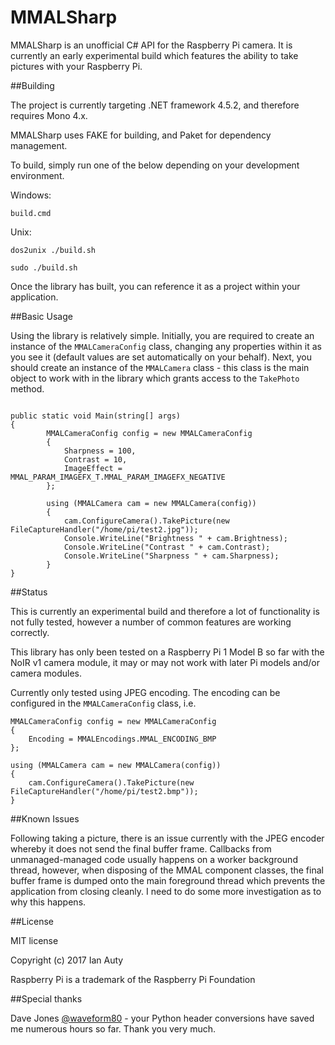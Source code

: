 # MMALSharp

MMALSharp is an unofficial C# API for the Raspberry Pi camera. It is currently an early experimental build which features the ability to 
take pictures with your Raspberry Pi.

##Building

The project is currently targeting .NET framework 4.5.2, and therefore requires Mono 4.x.

MMALSharp uses FAKE for building, and Paket for dependency management. 

To build, simply run one of the below depending on your development environment.

Windows:

`build.cmd`

Unix:

`dos2unix ./build.sh`

`sudo ./build.sh`

Once the library has built, you can reference it as a project within your application.

##Basic Usage

Using the library is relatively simple. Initially, you are required to create an instance of the `MMALCameraConfig` class, changing any 
properties within it as you see it (default values are set automatically on your behalf). Next, you should create an instance of the
`MMALCamera` class - this class is the main object to work with in the library which grants access to the `TakePhoto` method.

```

public static void Main(string[] args)
{
        MMALCameraConfig config = new MMALCameraConfig
        {
            Sharpness = 100,            
            Contrast = 10,
            ImageEffect = MMAL_PARAM_IMAGEFX_T.MMAL_PARAM_IMAGEFX_NEGATIVE			
        };

        using (MMALCamera cam = new MMALCamera(config))
        {
            cam.ConfigureCamera().TakePicture(new FileCaptureHandler("/home/pi/test2.jpg"));
            Console.WriteLine("Brightness " + cam.Brightness);
            Console.WriteLine("Contrast " + cam.Contrast);
            Console.WriteLine("Sharpness " + cam.Sharpness);            
        }                          
}

```



##Status

This is currently an experimental build and therefore a lot of functionality is not fully tested, however
a number of common features are working correctly.

This library has only been tested on a Raspberry Pi 1 Model B so far with the NoIR v1 camera module, it may or may not work with
later Pi models and/or camera modules. 

Currently only tested using JPEG encoding. The encoding can be configured in the `MMALCameraConfig` class, i.e. 

```
MMALCameraConfig config = new MMALCameraConfig
{
    Encoding = MMALEncodings.MMAL_ENCODING_BMP            
};

using (MMALCamera cam = new MMALCamera(config))
{
    cam.ConfigureCamera().TakePicture(new FileCaptureHandler("/home/pi/test2.bmp"));              
}  

```


##Known Issues

Following taking a picture, there is an issue currently with the JPEG encoder whereby it does not send the final buffer frame. Callbacks
from unmanaged-managed code usually happens on a worker background thread, however, when disposing of the MMAL component classes, the final
buffer frame is dumped onto the main foreground thread which prevents the application from closing cleanly. I need to do some more
investigation as to why this happens.

##License

MIT license 

Copyright (c) 2017 Ian Auty

Raspberry Pi is a trademark of the Raspberry Pi Foundation

##Special thanks

Dave Jones [@waveform80](https://github.com/waveform80) - your Python header conversions have saved me numerous hours so far. 
Thank you very much.
